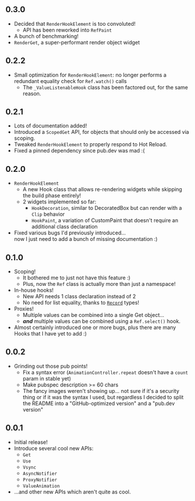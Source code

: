 ## 0.3.0
- Decided that `RenderHookElement` is too convoluted!
  - API has been reworked into `RefPaint`
- A bunch of benchmarking!
- `RenderGet`, a super-performant render object widget


## 0.2.2
- Small optimization for `RenderHookElement`: no longer performs a redundant
  equality check for `Ref.watch()` calls
  - The `_ValueListenableHook` class has been factored out, for the same reason.


## 0.2.1
- Lots of documentation added!
- Introduced a `ScopedGet` API, for objects that should only be accessed via scoping.
- Tweaked `RenderHookElement` to properly respond to Hot Reload.
- Fixed a pinned dependency since pub.dev was mad :(


## 0.2.0
- `RenderHookElement`
  - A new Hook class that allows re-rendering widgets while skipping the build phase entirely!
  - 2 widgets implemented so far:
    - `HookDecoration`, similar to DecoratedBox but can render with a `Clip` behavior
    - `HookPaint`, a variation of CustomPaint that doesn't require an additional class declaration
- Fixed various bugs I'd previously introduced…\
  now I just need to add a bunch of missing documentation :)


## 0.1.0
- Scoping!
  - It bothered me to just not have this feature :)
  - Plus, now the `Ref` class is actually more than just a namespace!
- In-house hooks!
  - New API needs 1 class declaration instead of 2
  - No need for list equality, thanks to [`Record`](https://dart.dev/language/records) types!
- Proxies!
  - Multiple values can be combined into a single Get object…
  - ***and*** multiple values can be combined using a `Ref.select()` hook.
- Almost certainly introduced one or more bugs, plus there are many Hooks that I have yet to add :)


## 0.0.2
- Grinding out those pub points!
  - Fix a syntax error (`AnimationController.repeat` doesn't have a `count` param in stable yet)
  - Make pubspec description >= 60 chars
  - The fancy images weren't showing up… not sure if it's a security thing
    or if it was the syntax I used, but regardless I decided to split the README into
    a "GitHub-optimized version" and a "pub.dev version"
    

## 0.0.1

- Initial release!
- Introduce several cool new APIs:
  - `Get`
  - `Use`
  - `Vsync`
  - `AsyncNotifier`
  - `ProxyNotifier`
  - `ValueAnimation`
- …and other new APIs which aren't quite as cool.